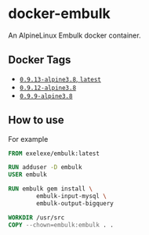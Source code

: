 # docker-embulk

An AlpineLinux Embulk docker container.

## Docker Tags

- [`0.9.13-alpine3.8`, `latest`](https://github.com/exelexe/docker-embulk/tree/master/0.9.13/alpine3.8/Dockerfile)
- [`0.9.12-alpine3.8`](https://github.com/exelexe/docker-embulk/tree/master/0.9.12/alpine3.8/Dockerfile)
- [`0.9.9-alpine3.8`](https://github.com/exelexe/docker-embulk/tree/master/0.9.9/alpine3.8/Dockerfile)

## How to use

For example

```dockerfile
FROM exelexe/embulk:latest

RUN adduser -D embulk
USER embulk

RUN embulk gem install \
        embulk-input-mysql \
        embulk-output-bigquery

WORKDIR /usr/src
COPY --chown=embulk:embulk . .
```
